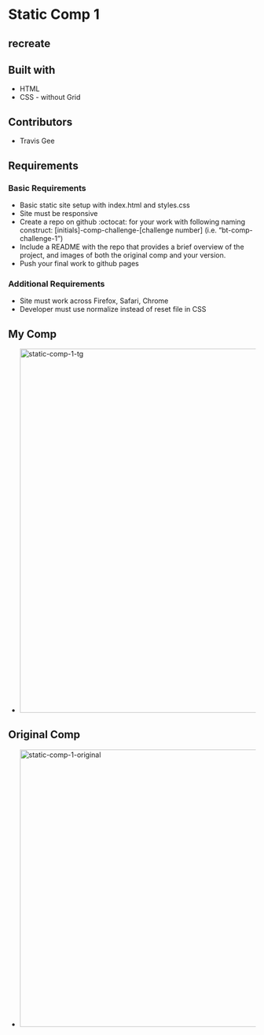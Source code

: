 # Static Comp 1
## recreate 
## Built with
* HTML
* CSS - without Grid
## Contributors
* Travis Gee
## Requirements
### Basic Requirements
* Basic static site setup with index.html and styles.css
* Site must be responsive
* Create a repo on github :octocat: for your work with following naming construct: [initials]-comp-challenge-[challenge number] (i.e. “bt-comp-challenge-1”)
* Include a README with the repo that provides a brief overview of the project, and images of both the original comp and your version.
* Push your final work to github pages
### Additional Requirements
* Site must work across Firefox, Safari, Chrome
* Developer must use normalize instead of reset file in CSS
## My Comp
* <img width="742" alt="static-comp-1-tg" src="https://user-images.githubusercontent.com/39391585/47091944-24cd0f00-d1e3-11e8-878a-a1153943cc82.png">
## Original Comp
* <img width="565" alt="static-comp-1-original" src="https://user-images.githubusercontent.com/39391585/47091945-2565a580-d1e3-11e8-831a-d52e494cc669.png">
